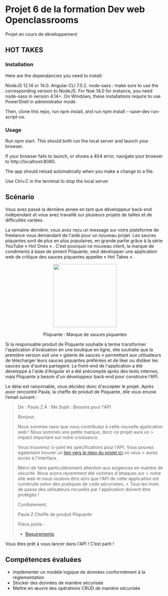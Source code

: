 # Projet 6 de la formation Dev web Openclassrooms

Projet en cours de développement

## HOT TAKES

### Installation

Here are the dependancies you need to install:

NodeJS 12.14 or 14.0.
Angular CLI 7.0.2.
node-sass : make sure to use the corresponding version to NodeJS. For Noe 14.0 for instance, you need node-sass in version 4.14+.
On Windows, these installations require to use PowerShell in administrator mode.

Then, clone this repo, run npm install, and run npm install --save-dev run-script-os.

### Usage

Run npm start. This should both run the local server and launch your browser.

If your browser fails to launch, or shows a 404 error, navigate your browser to http://localhost:8080.

The app should reload automatically when you make a change to a file.

Use Ctrl+C in the terminal to stop the local server

## Scénario

Vous avez passé la dernière année en tant que développeur back-end indépendant et vous avez travaillé sur plusieurs projets de tailles et de difficultés variées.

La semaine dernière, vous avez reçu un message sur votre plateforme de freelance vous demandant de l'aide pour un nouveau projet. Les sauces piquantes sont de plus en plus populaires, en grande partie grâce à la série YouTube « Hot Ones » . C’est pourquoi ce nouveau client, la marque de condiments à base de piment Piiquante, veut développer une application web de critique des sauces piquantes appelée « Hot Takes » .

<p align="center">
 <img src="https://user.oc-static.com/upload/2021/07/29/16275605596354_PiiquanteLogo.png" width="200px"/>
</p>
<p align="center">Piiquante : Marque de sauces piquantes</p>

Si la responsable produit de Piiquante souhaite à terme transformer l'application d'évaluation en une boutique en ligne, elle souhaite que la première version soit une « galerie de sauces » permettant aux utilisateurs de télécharger leurs sauces piquantes préférées et de liker ou disliker les sauces que d'autres partagent. Le front-end de l'application a été développé à l'aide d'Angular et a été précompilé après des tests internes, mais Piiquante a besoin d'un développeur back-end pour construire l'API.

Le délai est raisonnable, vous décidez donc d'accepter le projet. Après avoir rencontré Paula, la cheffe de produit de Piiquante, elle vous envoie l’email suivant :

>
> De : Paula Z
> À : Me
> Sujet : Besoins pour l'API
>
> Bonjour,
>
> Nous sommes ravis que vous contribuiez à cette nouvelle application web ! Nous sommes une petite marque, donc ce projet aura un > impact important sur notre croissance.
>
> Vous trouverez ci-joint les spécifications pour l'API. Vous pouvez également trouver un [lien vers le repo du projet ici](https://github.com/OpenClassrooms-Student-Center/Web-Developer-P6) où vous > aurez accès à l'interface.
>
> Merci de faire particulièrement attention aux exigences en matière de sécurité. Nous avons récemment été victimes d'attaques sur > notre site web et nous voulons être sûrs que l'API de cette application est construite selon des pratiques de code sécurisées. > Tous les mots de passe des utilisateurs recueillis par l'application doivent être protégés !
>
> Cordialement,
>
> Paula Z
> Cheffe de produit
> Piiquante
>
>
> Pièce jointe :
> * [Requirements](https://s3.eu-west-1.amazonaws.com/course.oc-static.com/projects/DWJ_FR_P6/Requirements_DW_P6.pdf)
>

Vous êtes prêt à vous lancer dans l'API ! C’est parti !

## Compétences évaluées

* Implémenter un modèle logique de données conformément à la réglementation
* Stocker des données de manière sécurisée
* Mettre en œuvre des opérations CRUD de manière sécurisée

